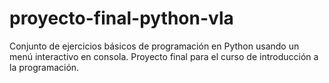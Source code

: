 # proyecto-final-python-vla
Conjunto de ejercicios básicos de programación en Python usando un menú interactivo en consola. Proyecto final para el curso de introducción a la programación.
